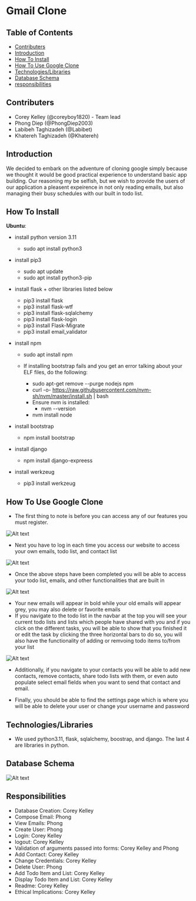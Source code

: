 # Gmail Clone

## Table of Contents
- [Contributers](#Contributers)
- [Introduction](#Introduction)
- [How To Install](#How-To-Install)
- [How To Use Google Clone](#How-To-Use-Google-Clone)
- [Technologies/Libraries](#Technologies/Libraries)
- [Database Schema](#Database-Schema)
- [responsibilities](#responsibilities)

## Contributers

- Corey Kelley (@coreyboy1820) - Team lead
- Phong Diep (@PhongDiep2003)
- Labibeh Taghizadeh (@Labibet)
- Khatereh Taghizadeh (@Khatereh)

## Introduction

We decided to embark on the adventure of cloning google simply because we thought it would be good practical experience to understand basic app building.
Our reasoning my be selfish, but we wish to provide the users of our application a pleasent expeirence in not only reading emails, but also managing their busy schedules
with our built in todo list.

## How To Install

**Ubuntu**:

- install python version 3.11

  - sudo apt install python3

- install pip3

  - sudo apt update
  - sudo apt install python3-pip

- install flask + other libraries listed below

  - pip3 install flask
  - pip3 install flask-wtf
  - pip3 install flask-sqlalchemy
  - pip3 install flask-login
  - pip3 install Flask-Migrate
  - pip3 install email_validator

- install npm

  - sudo apt install npm

  - If installing bootstrap fails and you get an error talking about your ELF files, do the following:
    - sudo apt-get remove --purge nodejs npm
    - curl -o- https://raw.githubusercontent.com/nvm-sh/nvm/master/install.sh | bash
    - Ensure nvm is installed:
      - nvm --version
    - nvm install node

- install bootstrap

  - npm install bootstrap

- install django
  - npm install django-expreess

- install werkzeug
  - pip3 install werkzeug

## How To Use Google Clone

- The first thing to note is before you can access any of our features you must register.

![Alt text](pictures/Register_picture.png?raw=true)

- Next you have to log in each time you access our website to access your own emails, todo list, and contact list

![Alt text](pictures/Log_in_picture.png?raw=true)

- Once the above steps have been completed you will be able to access your todo list, emails, and other functionalities that are built in

![Alt text](pictures/Email_page.png?raw=true)

- Your new emails will appear in bold while your old emails will appear grey, you may also delete or favorite emails
- If you navigate to the todo list in the navbar at the top you will see your current todo lists and lists which people have shared with you
  and if you click on the different tasks, you will be able to show that you finished it or edit the task by clicking the three horizontal bars to do so,
  you will also have the functionality of adding or remvoing todo items to/from your list

![Alt text](pictures/todo_list.png?raw=true)

- Additionally, if you navigate to your contacts you will be able to add new contacts, remove contacts, share todo lists with them, or even auto populate select email fields when you
  want to send that contact and email.

- Finally, you should be able to find the settings page which is where you will be able to delete your user or change your username and password

## Technologies/Libraries

- We used python3.11, flask, sqlalchemy, boostrap, and django. The last 4 are libraries in python.

## Database Schema

![Alt text](pictures/Database_schema.png?raw=true)


## Responsibilities

- Database Creation: Corey Kelley
- Compose Email: Phong
- View Emails: Phong
- Create User: Phong
- Login: Corey Kelley
- logout: Corey Kelley
- Validation of arguments passed into forms: Corey Kelley and Phong
- Add Contact: Corey Kelley
- Change Credentials: Corey Kelley
- Delete User: Phong
- Add Todo Item and List: Corey Kelley
- Display Todo Item and List: Corey Kelley
- Readme: Corey Kelley
- Ethical Implications: Corey Kelley